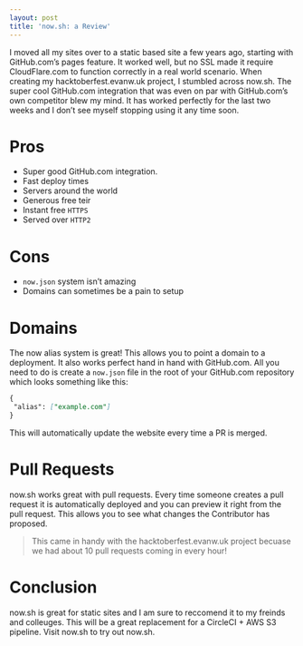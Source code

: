 ```yaml
---
layout: post
title: 'now.sh: a Review'
---
```


I moved all my sites over to a static based site a few years ago, starting with GitHub.com’s pages feature. It worked well, but no SSL made it require CloudFlare.com to function correctly in a real world scenario. When creating my hacktoberfest.evanw.uk project, I stumbled across now.sh. The super cool GitHub.com integration that was even on par with GitHub.com’s own competitor blew my mind. It has worked perfectly for the last two weeks and I don’t see myself stopping using it any time soon.

# Pros

- Super good GitHub.com integration.
- Fast deploy times
- Servers around the world
- Generous free teir
- Instant free `HTTPS`
- Served over `HTTP2`

# Cons

- `now.json` system isn’t amazing
- Domains can sometimes be a pain to setup

# Domains

The now alias system is great! This allows you to point a domain to a deployment. It also works perfect hand in hand with GitHub.com. All you need to do is create a `now.json` file in the root of your GitHub.com repository which looks something like this:

```markdown
{
 "alias": ["example.com"]
}
```

This will automatically update the website every time a PR is merged.

# Pull Requests

now.sh works great with pull requests. Every time someone creates a pull request it is automatically deployed and you can preview it right from the pull request. This allows you to see what changes the Contributor has proposed.

> This came in handy with the hacktoberfest.evanw.uk project becuase we had about 10 pull requests coming in every hour!

# Conclusion

now.sh is great for static sites and I am sure to reccomend it to my freinds and colleuges. This will be a great replacement for a CircleCI + AWS S3 pipeline. Visit now.sh to try out now.sh.
